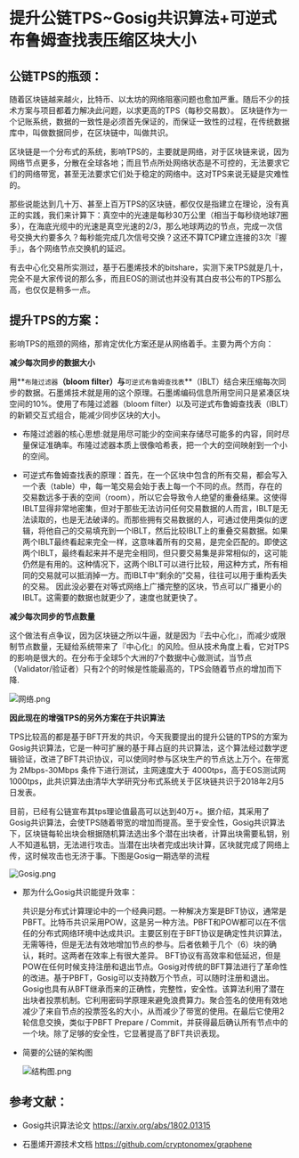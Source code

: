 # 提升公链TPS~Gosig共识算法+可逆式布鲁姆查找表压缩区块大小

## 公链TPS的瓶颈：

   随着区块链越来越火，比特币、以太坊的网络阻塞问题也愈加严重。随后不少的技术方案与项目都着力解决此问题，以求更高的TPS（每秒交易数）。
区块链作为一个记账系统，数据的一致性是必须首先保证的，而保证一致性的过程，在传统数据库中，叫做数据同步，在区块链中，叫做共识。

   区块链是一个分布式的系统，影响TPS的，主要就是网络，对于区块链来说，因为网络节点更多，分散在全球各地；而且节点所处网络状态是不可控的，无法要求它们的网络带宽，甚至无法要求它们处于稳定的网络中。这对TPS来说无疑是灾难性的。

   那些说能达到几十万、甚至上百万TPS的区块链，都仅仅是指建立在理论，没有真正的实践，我们来计算下：真空中的光速是每秒30万公里（相当于每秒绕地球7圈多），在海底光缆中的光速是真空光速的2/3，那么地球两边的节点，完成一次信号交换大约要多久？每秒能完成几次信号交换？这还不算TCP建立连接的3次『握手』，各个网络节点交换机的延迟。


   有去中心化交易所实测过，基于石墨烯技术的bitshare，实测下来TPS就是几十，完全不是大家传说的那么多，而且EOS的测试也并没有其白皮书公布的TPS那么高，也仅仅是稍多一点。


## 提升TPS的方案：

   影响TPS的瓶颈的网络，那肯定优化方案还是从网络着手。主要为两个方向：


   **减少每次同步的数据大小**

   用**`布隆过滤器`**（bloom filter）与**`可逆式布鲁姆查找表`**（IBLT）结合来压缩每次同步的数据。石墨烯技术就是用的这个原理。石墨烯编码信息所用空间只是紧凑区块空间的10%。使用了布隆过滤器（bloom filter）以及可逆式布鲁姆查找表（IBLT）的新颖交互式组合，能减少同步区块的大小。

  - 布隆过滤器的核心思想:就是用尽可能少的空间来存储尽可能多的内容，同时尽量保证准确率。布隆过滤器本质上很像哈希表，把一个大的空间映射到一个小的空间。
    
  - 可逆式布鲁姆查找表的原理：首先，在一个区块中包含的所有交易，都会写入一个表（table）中，每一笔交易会始于表上每一个不同的点。然而，存在的交易数远多于表的空间（room），所以它会导致令人绝望的重叠结果。这使得IBLT显得非常地密集，但对于那些无法访问任何交易数据的人而言，IBLT是无法读取的，也是无法破译的。而那些拥有交易数据的人，可通过使用类似的逻辑，将他自己的交易填充到一个IBLT，然后比较IBLT上的重叠交易数据。如果两个IBLT最终看起来完全一样，这意味着所有的交易，是完全匹配的。即使这两个IBLT，最终看起来并不是完全相同，但只要交易集是非常相似的，这可能仍然是有用的。这种情况下，这两个IBLT可以进行比较，用这种方式，所有相同的交易就可以抵消掉一方。而IBLT中“剩余的”交易，往往可以用于重构丢失的交易。 因此没必要在对等式网络上广播完整的区块，节点可以广播更小的IBLT。这需要的数据也就更少了，速度也就更快了。
	
	

   **减少每次同步的节点数量**

   这个做法有点争议，因为区块链之所以牛逼，就是因为『去中心化』，而减少或限制节点数量，无疑给系统带来了『中心化』的风险。但从技术角度上看，它对TPS的影响是很大的。在分布于全球5个大洲的7个数据中心做测试，当节点（Validator/验证者）只有2个的时候是性能最高的，TPS会随着节点的增加而下降.

   ![网络.png](https://upload-images.jianshu.io/upload_images/4207935-b0e479d6f68f8596.png?imageMogr2/auto-orient/strip%7CimageView2/2/w/1240)

   
   **因此现在的增强TPS的另外方案在于共识算法**
   
   TPS比较高的都是基于BFT开发的共识，今天我要提出的提升公链的TPS的方案为Gosig共识算法，它是一种可扩展的基于拜占庭的共识算法，这个算法经过数学逻辑验证，改进了BFT共识协议，可以使同时参与区块生产的节点达上万个。在带宽为 2Mbps-30Mbps 条件下进行测试，主网速度大于 4000tps，高于EOS测试网1000tps，此共识算法由清华大学研究分布式系统关于区块链共识于2018年2月5日发表。


   目前，已经有公链宣布其tps理论值最高可以达到40万+。据介绍，其采用了Gosig共识算法，会使TPS随着带宽的增加而提高。至于安全性，Gosig共识算法下，区块链每轮出块会根据随机算法选出多个潜在出块者，计算出块需要私钥，别人不知道私钥，无法进行攻击。当潜在出块者完成出块计算，区块就完成了网络上传，这时候攻击也无济于事。下图是Gosig一期选举的流程
	
   ![Gosig.png](https://upload-images.jianshu.io/upload_images/4207935-b27064e90d8f5b9a.png?imageMogr2/auto-orient/strip%7CimageView2/2/w/1240)



 - 那为什么Gosig共识能提升效率：

   共识是分布式计算理论中的一个经典问题。一种解决方案是BFT协议，通常是PBFT。比特币共识采用POW，这是另一种方法。PBFT和POW都可以在不信任的分布式网络环境中达成共识。主要区别在于BFT协议是确定性共识算法，无需等待，但是无法有效地增加节点的参与。后者依赖于几个（6）块的确认，耗时。这两者在效率上有很大差异。 BFT协议有高效率和低延迟，但是POW在任何时候支持注册和退出节点。Gosig对传统的BFT算法进行了革命性的改进。基于PBFT，Gosig可以支持数万个节点，可以随时注册和退出。Gosig也具有从BFT继承而来的正确性，完整性，安全性。该算法利用了潜在出块者投票机制。它利用密码学原理来避免浪费算力。聚合签名的使用有效地减少了来自节点的投票签名的大小，从而减少了带宽的使用。在最后它使用2轮信息交换，类似于PBFT Prepare / Commit，并获得最后确认所有节点中的一个块。除了足够的安全性，它显著提高了BFT共识表现。



 - 简要的公链的架构图
	 
	![结构图.png](https://upload-images.jianshu.io/upload_images/4207935-e72f67cbc9d6ff27.png?imageMogr2/auto-orient/strip%7CimageView2/2/w/1240)

## 参考文献：

  - Gosig共识算法论文 https://arxiv.org/abs/1802.01315
  
  - 石墨烯开源技术文档 https://github.com/cryptonomex/graphene
